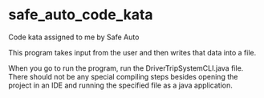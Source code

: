 # safe_auto_code_kata
Code kata assigned to me by Safe Auto


This program takes input from the user and then writes that data into a file.

When you go to run the program, run the DriverTripSystemCLI.java file. There should not be any special compiling steps besides opening the project in an IDE and running the specified file as a java application. 
